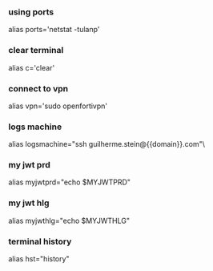 ### using ports
alias ports='netstat -tulanp'

### clear terminal
alias c='clear'

### connect to vpn
alias vpn='sudo openfortivpn'

### logs machine
alias logsmachine="ssh guilherme.stein@{{domain}}.com"\

### my jwt prd
alias myjwtprd="echo $MYJWTPRD"

### my jwt hlg
alias myjwthlg="echo $MYJWTHLG"

### terminal history
alias hst="history"
